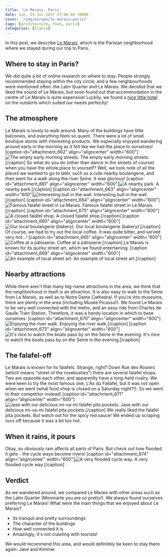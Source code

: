 ```yaml
---
title: 'Le Marais, Paris'
date: Sun, 23 Jul 2017 17:06:48 +0000
cover: '/img/europe/le-marais-paris/'
tags: [architecture, food, paris]
categories: [France]
---
```


In this post, we describe [Le Marais](https://www.google.co.uk/maps/place/Le+Marais,+Paris,+France/data=!4m2!3m1!1s0x47e66e03cdce4ae9:0x38cfa580446f9e46?sa=X&ved=0ahUKEwjctISo7Z7VAhWDKsAKHWd_CtEQ8gEImwEwDw), which is the Parisian neighborhood where we stayed during our trip to Paris.

Where to stay in Paris?
-----------------------

We did quite a bit of online research on where to stay. People strongly recommended staying within the city circle, and a few neighbourhoods were mentioned often: the Latin Quarter and Le Marais. We decided that we liked the sound of Le Marais, but soon found out that accommodation in the centre of Le Marais is quite expensive! Luckily, we found a [nice little hotel](http://www.campanile-paris-bastille.fr/en) on the outskirts which suited our needs perfectly!

The atmosphere
--------------

Le Marais is lovely to walk around. Many of the buildings have little balconies, and everything feels so quaint. There were a lot of small boutique stores with interesting products. We especially enjoyed wandering around early in the morning as it felt like we had the place to ourselves! \[caption id="attachment_662" align="aligncenter" width="600"\]![The empty early morning streets.](http://coupleofkiwis.com/wp-content/uploads/2017/07/le-marais-600x338.jpg) The empty early morning streets.\[/caption\] So what do you do (other than dance in the streets of course) when you have the whole place to yourself? Well, we took note of all the places we wanted to go to later, such as a cute nearby boulangerie, and then went for a walk along the river Seine. It was glorious! \[caption id="attachment_661" align="aligncenter" width="600"\]![A nearby park.](http://coupleofkiwis.com/wp-content/uploads/2017/07/le-marais-3-600x338.jpg) A nearby park.\[/caption\] \[caption id="attachment_663" align="aligncenter" width="600"\]![Interesting bull in the wall.](http://coupleofkiwis.com/wp-content/uploads/2017/07/le-marais-4-600x338.jpg) Interesting bull in the wall.\[/caption\] \[caption id="attachment_664" align="aligncenter" width="600"\]![Famous falafel street in Le Marais.](http://coupleofkiwis.com/wp-content/uploads/2017/07/le-marais-5-600x338.jpg) Famous falafel street in Le Marais.\[/caption\] \[caption id="attachment_675" align="aligncenter" width="600"\]![A closed falafel shop.](http://coupleofkiwis.com/wp-content/uploads/2017/07/le-marias-8-600x338.jpg) A closed falafel shop.\[/caption\] \[caption id="attachment_660" align="aligncenter" width="600"\]![Our local boulangerie (bakery).](http://coupleofkiwis.com/wp-content/uploads/2017/07/le-marais-2-600x338.jpg) Our local boulangerie (bakery).\[/caption\] Of course, we had to try out the local coffee. It was quite bitter, and served very hot...! \[caption id="attachment_665" align="aligncenter" width="600"\]![Coffee at a pâtisserie.](http://coupleofkiwis.com/wp-content/uploads/2017/07/le-marais-6-600x338.jpg) Coffee at a pâtisserie.\[/caption\] Le Marais is known for its quirky street art, which we found entertaining. \[caption id="attachment_669" align="aligncenter" width="600"\]![An example of local street art.](http://coupleofkiwis.com/wp-content/uploads/2017/07/le-marais-9-600x338.jpg) An example of local street art.\[/caption\]

Nearby attractions
------------------

While there aren't that many big-name attractions in the area, we think that the neighborhood in itself is an attraction. It is also easy to walk to the Seine from Le Marais, as well as to Notre Dame Cathedral. If you're into museums, there are plenty in the area (including Musée Picasso!). We found Le Marais to be very well connected with the metro, and an easy ride from Charles de Gaulle Train Station. Therefore, it was a handy location in which to base ourselves. \[caption id="attachment_670" align="aligncenter" width="600"\]![Enjoying the river walk. ](http://coupleofkiwis.com/wp-content/uploads/2017/07/le-marais-10-600x338.jpg) Enjoying the river walk.\[/caption\] \[caption id="attachment_673" align="aligncenter" width="600"\]![It's nice to watch the boats pass by on the Seine in the evening. ](http://coupleofkiwis.com/wp-content/uploads/2017/07/le-marais-13-600x338.jpg) It's nice to watch the boats pass by on the Seine in the evening.\[/caption\]

The falafel-off
---------------

Le Marais is known for its falafels. Strange, right? Down Rue des Rosiers (which means "street of the rosebushes") there are several falafel shops. Two are opposite each other, and apparently have a long-held rivalry. We were keen to try the most famous one, L'As du Fallafel, but it was not open when we went (what food shop is closed on a Saturday night?!). So we went to their competitor instead! \[caption id="attachment_671" align="aligncenter" width="600"\]![Jase with our delicious mi-va-mi falafel pita pockets. ](http://coupleofkiwis.com/wp-content/uploads/2017/07/le-marais-11-600x338.jpg) Jase with our delicious mi-va-mi falafel pita pockets.\[/caption\] We really liked the falafel pita pockets. But watch out for the spicy red sauce! We ended up scraping ours off because it was a bit too hot.

When it rains, it pours
-----------------------

Okay, so obviously rain affects all parts of Paris. But check out how flooded it gets - the cycle ways become rivers! \[caption id="attachment_674" align="aligncenter" width="600"\]![A very flooded cycle way.](http://coupleofkiwis.com/wp-content/uploads/2017/07/le-marais-14-600x338.jpg) A very flooded cycle way.\[/caption\]

Verdict
-------

As we wandered around, we compared Le Marais with other areas such as the Latin Quarter (Monmarte you are so pretty!). We always found ourselves preferring Le Marais! What were the main things that we enjoyed about Le Marais?

*   Its tranquil and pretty surroundings
*   The character of the buildings
*   How well connected it is
*   Amazingly, it's not crawling with tourists!

We would recommend this area, and would definitely be keen to stay there again. Jase and Kimmie